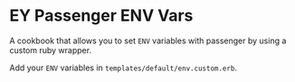 # EY Passenger ENV Vars

A cookbook that allows you to set `ENV` variables with passenger by using a custom ruby wrapper.

Add your `ENV` variables in `templates/default/env.custom.erb`.